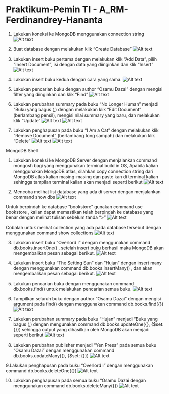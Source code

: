 # Praktikum-Pemin TI - A_RM-Ferdinandrey-Hananta

1. Lakukan koneksi ke MongoDB menggunakan connection string
![Alt text](Screenshot02/Ss1.png)

2. Buat database dengan melakukan klik “Create Database”
![Alt text](Screenshot02/Ss2.png)

3. Lakukan insert buku pertama dengan melakukan klik “Add Data”, pilih “Insert Document”, isi dengan data yang diinginkan dan klik “Insert”
![Alt text](Screenshot02/Ss3.png)

4. Lakukan insert buku kedua dengan cara yang sama.
![Alt text](Screenshot02/Ss4.png)

5. Lakukan pencarian buku dengan author “Osamu Dazai” dengan mengisi filter yang diinginkan dan klik “Find”
![Alt text](Screenshot02/Ss5.png)

6. Lakukan perubahan summary pada buku “No Longer Human” menjadi “Buku yang bagus (<NAMA>,<NIM>) dengan melakukan klik “Edit Document” (berlambang pensil), mengisi nilai summary yang baru, dan melakukan klik “Update”
![Alt text](Screenshot02/Ss6.png)
![Alt text](Screenshot02/Ss7.png)

7. Lakukan penghapusan pada buku “I Am a Cat” dengan melakukan klik “Remove Document” (berlambang tong sampah) dan melakukan klik “Delete”
![Alt text](Screenshot02/Ss8.png)
![Alt text](Screenshot02/Ss9.png)

MongoDB Shell

1. Lakukan koneksi ke MongoDB Server dengan menjalankan command mongosh bagi yang menggunakan terminal build in OS, Apabila kalian menggunakan MongoDB atlas, silahkan copy connection string dari MongoDB atlas kalian masing-masing dan paste kan di terminal kalian sehingga tampilan terminal kalian akan menjadi seperti berikut
![Alt text](Screenshot02/Ss10.png)

2. Mencoba melihat list database yang ada di server dengan menjalankan command show dbs
![Alt text](Screenshot02/Ss11.png)

Untuk berpindah ke database “bookstore” gunakan command use bookstore , kalian dapat memastikan telah berpindah ke database yang benar dengan melihat tulisan sebelum tanda “>”
![Alt text](Screenshot02/Ss12.png)

Cobalah untuk melihat collection yang ada pada database tersebut dengan menggunakan command show collections
![Alt text](Screenshot02/Ss13.png)

3. Lakukan insert buku “Overlord I” dengan menggunakan command db.books.insertOne(<data kalian>) , setelah insert buku berhasil maka MongoDB akan mengembalikan pesan sebagai berikut.
![Alt text](Screenshot02/Ss14.png)

4. Lakukan insert buku “The Setting Sun” dan “Hujan” dengan insert many dengan menggunakan command db.books.insertMany(<data kalian>) , dan akan mengembalikan pesan sebagai berikut.
![Alt text](Screenshot02/Ss15.png)

5. Lakukan pencarian buku dengan menggunakan command db.books.find() untuk melakukan pencarian semua buku.
![Alt text](Screenshot02/Ss16.png)

6. Tampilkan seluruh buku dengan author “Osamu Dazai” dengan mengisi argument pada find() dengan menggunakan command db.books.find({<filter yang ingin diisi>})
![Alt text](Screenshot02/Ss17.png)

7. Lakukan perubahan summary pada buku “Hujan” menjadi “Buku yang bagus (<NAMA>,<NIM>) dengan mengunakan command db.books.updateOne({<filter>}, {$set: {<data yang akan di update>}}) sehingga output yang dihasilkan oleh MongoDB akan menjadi seperti berikut
![Alt text](Screenshot02/Ss18.png)

8. Lakukan perubahan publisher menjadi “Yen Press” pada semua buku “Osamu Dazai” dengan menggunakan command db.books.updateMany({<filter>}, {$set: {<data yang akan di update>}})
![Alt text](Screenshot02/Ss19.png)

9.Lakukan penghapusan pada buku “Overlord I” dengan menggunakan command db.books.deleteOne({<argument>})
![Alt text](Screenshot02/Ss20.png)

10. Lakukan penghapusan pada semua buku “Osamu Dazai dengan menggunakan command db.books.deleteMany({<argument>})
![Alt text](Screenshot02/Ss21.png)
